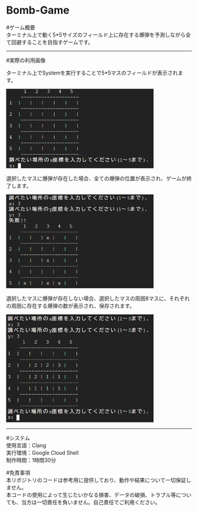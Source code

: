 # Bomb-Game
#ゲーム概要<br>
ターミナル上で動く5*5サイズのフィールド上に存在する爆弾を予測しながら全て回避することを目指すゲームです。<br>

------------------------------------------------------------------------------------

#実際の利用画像<br>

ターミナル上でSystemを実行することで5*5マスのフィールドが表示されます。

<img src="images/実行時初期画面.png" alt="フローチャート" width="400"/><br>

選択したマスに爆弾が存在した場合、全ての爆弾の位置が表示され、ゲームが終了します。

<img src="images/失敗の演出.png" alt="フローチャート" width="400"/><br>

選択したマスに爆弾が存在しない場合、選択したマスの周囲8マスに、それぞれの周囲に存在する爆弾の数が表示され、保存されます。

<img src="images/爆弾回避.png" alt="フローチャート" width="400"/><br>

------------------------------------------------------------------------------------

#システム<br>
使用言語：Clang<br>
実行環境：Google Cloud Shell<br>
制作時間：1時間30分<br>


#免責事項<br>
本リポジトリのコードは参考用に提供しており、動作や結果について一切保証しません。<br>
本コードの使用によって生じたいかなる損害、データの破損、トラブル等についても、当方は一切責任を負いません。自己責任でご利用ください。
